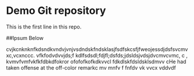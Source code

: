 # Demo Git repository

This is the first line in this repo.

##Ipsum Below

cvjkcnknknfkdsndkvndvjvnjvsdndskfndsklasjfsdfskcsfjfweojessdjdsfsvcmvxc,vcxnccc. vfkfodvdvvjds;f kdlfsdsdl;fdjfl;dsfds;jdsldsjvdsjdvcmvcvmc, c , kvmvfvmfvkfkfdbkdfokror ofofofkofkdkvvcl fdkdlskfdsldsklsdmvv cHe had taken offense at the off-color remarkc mv mnfv f fnfdv vk
vvcx
vddvdf